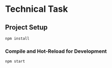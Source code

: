 # Technical Task

## Project Setup

```sh
npm install
```

### Compile and Hot-Reload for Development

```sh
npm start
```